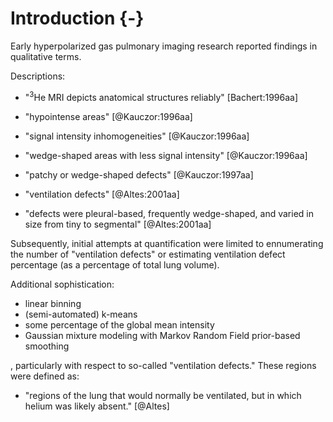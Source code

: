 
# Introduction {-}

Early hyperpolarized gas pulmonary imaging research reported findings in
qualitative terms.

Descriptions:

* "$^{3}$He MRI depicts anatomical structures reliably" [Bachert:1996aa]

* "hypointense areas" [@Kauczor:1996aa]

* "signal intensity inhomogeneities" [@Kauczor:1996aa]

* "wedge-shaped areas with less signal intensity" [@Kauczor:1996aa]

* "patchy or wedge-shaped defects" [@Kauczor:1997aa]

* "ventilation defects" [@Altes:2001aa]

* "defects were pleural-based, frequently wedge-shaped, and varied in size from tiny to segmental" [@Altes:2001aa]


Subsequently, initial attempts at quantification were limited to ennumerating
the number of "ventilation defects" or estimating ventilation defect percentage
(as a percentage of total lung volume).

Additional sophistication:

* linear binning
* (semi-automated) k-means
* some percentage of the global mean intensity
* Gaussian mixture modeling with Markov Random Field prior-based smoothing




, particularly with respect to so-called "ventilation defects."
These regions were defined as:

* "regions of the lung that would normally be ventilated, but in which helium
  was likely absent." [@Altes]


